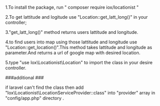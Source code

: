 
1.To install the package, run " composer require iox/locationist "

2.To get lattitude and logitude use "Location::get_latt_long()" in your controller;

3."get_latt_long()" method returns users lattitude and longitude.

4.to find users into map using those lattitude and longitude use "Location::get_location()".This method takes lattitude and longitude as parameter.And returns a url of google map with desired location.

5.type "use Iox\Locationist\Location" to import the class in your desire controller.


###additional ###

if laravel can't find the class then add "Iox\Locationist\LocationServiceProvider::class" into "provider" array in "config/app.php" directory .
